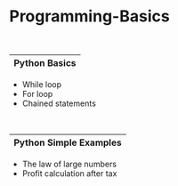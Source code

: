 # Programming-Basics

<br />

|Python Basics  |  
|------------------------------ | 
- While loop                    
- For loop                     
- Chained statements           

<br />

|Python Simple Examples | 
|---------------------- | 
- The law of large numbers      
- Profit calculation after tax
          